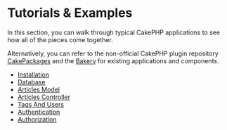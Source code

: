 # Tutorials & Examples

In this section, you can walk through typical CakePHP applications
to see how all of the pieces come together.

Alternatively, you can refer to the non-official CakePHP plugin repository
[CakePackages](https://plugins.cakephp.org/) and the
[Bakery](https://bakery.cakephp.org/) for existing applications
and components.

- [Installation](cms/installation.md)
- [Database](cms/database.md)
- [Articles Model](cms/articles-model.md)
- [Articles Controller](cms/articles-controller.md)
- [Tags And Users](cms/tags-and-users.md)
- [Authentication](cms/authentication.md)
- [Authorization](cms/authorization.md)
